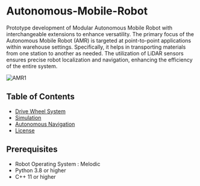 # Autonomous-Mobile-Robot
Prototype development of Modular Autonomous Mobile Robot with interchangeable extensions to enhance versatility. The primary focus of the Autonomous Mobile Robot (AMR) is targeted at point-to-point applications within warehouse settings. Specifically, it helps in transporting materials from one station to another as needed. The utilization of LiDAR sensors ensures precise robot localization and navigation, enhancing the efficiency of the entire system.

![AMR1](https://github.com/AabidPatel/Modular-Autonomous-Mobile-Robot/assets/73630123/3d453e82-388d-48bb-9bb2-510cfa927bde)


## Table of Contents
- [Drive Wheel System](#installation)
- [Simulation](#usage)
- [Autonomous Navigation](#contributing)
- [License](#license)


## Prerequisites
- Robot Operating System : Melodic
- Python 3.8 or higher
- C++ 11 or higher
